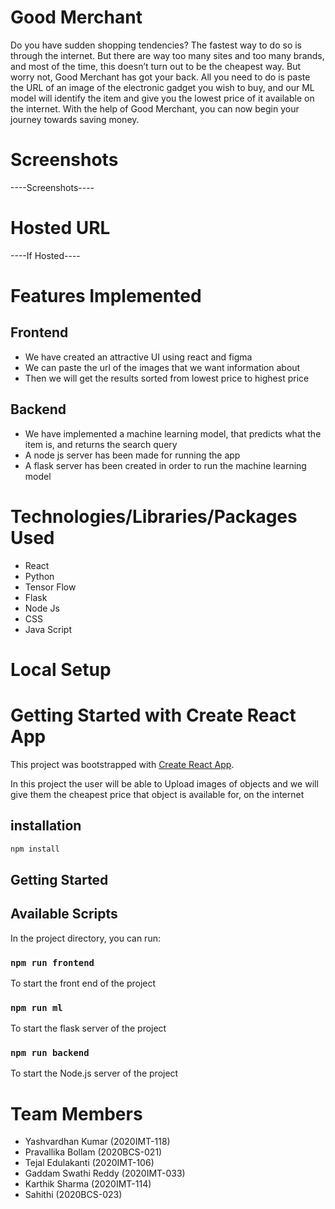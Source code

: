 # Good Merchant
Do you have sudden shopping tendencies?
The fastest way to do so is through the internet. But there are way too many sites and too many brands, and most of the time, this doesn’t turn out to be the cheapest way.
But worry not, Good Merchant has got your back.
All you need to do is paste the URL of an image of the electronic gadget you wish to buy, and our ML model will identify the item and give you the lowest price of it available on the internet.
With the help of Good Merchant, you can now begin your journey towards saving money.
 
# Screenshots
----Screenshots----

# Hosted URL
----If Hosted----

# Features Implemented
## Frontend
- We have created an attractive UI using react and figma
- We can paste the url of the images that we want information about
- Then we will get the results sorted from lowest price to highest price


## Backend
- We have implemented a machine learning model, that predicts what the item is, and returns the search query 
- A node js server has been made for running the app
- A flask server has been created in order to run the machine learning model

# Technologies/Libraries/Packages Used
- React
- Python 
- Tensor Flow
- Flask
- Node Js
- CSS
- Java Script

# Local Setup

# Getting Started with Create React App

This project was bootstrapped with [Create React App](https://github.com/facebook/create-react-app).

In this project the user will be able to Upload images of objects and we will give them the cheapest price that object is available for, on the internet

## installation

```bash
npm install
```

## Getting Started

## Available Scripts

In the project directory, you can run:

### `npm run frontend`

To start the front end of the project

### `npm run ml`

To start the flask server of the project

### `npm run backend`

To start the Node.js server of the project
# Team Members
- Yashvardhan Kumar (2020IMT-118)
- Pravallika Bollam (2020BCS-021)
- Tejal Edulakanti (2020IMT-106)
- Gaddam Swathi Reddy (2020IMT-033)
- Karthik Sharma (2020IMT-114)
- Sahithi (2020BCS-023)
